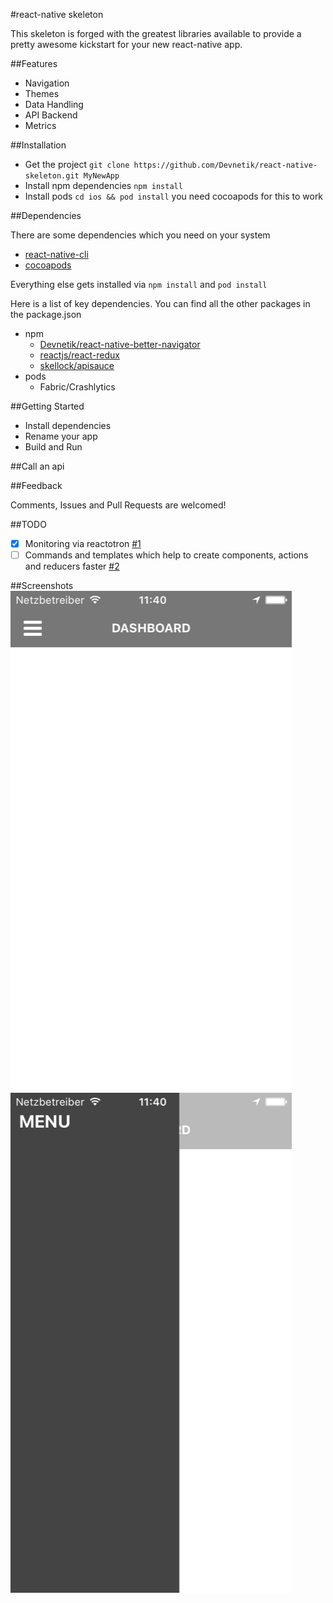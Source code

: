 #react-native skeleton

This skeleton is forged with the greatest libraries available to provide a pretty awesome kickstart for your new react-native app.

##Features
* Navigation
* Themes
* Data Handling
* API Backend
* Metrics

##Installation
* Get the project ```git clone https://github.com/Devnetik/react-native-skeleton.git MyNewApp```
* Install npm dependencies ```npm install```
* Install pods ```cd ios && pod install``` you need cocoapods for this to work 

##Dependencies

There are some dependencies which you need on your system

* [react-native-cli](https://facebook.github.io/react-native/docs/getting-started.html)
* [cocoapods](https://cocoapods.org/)

Everything else gets installed via ```npm install``` and ```pod install```

Here is a list of key dependencies. You can find all the other packages in the package.json

* npm
	* [Devnetik/react-native-better-navigator](https://github.com/Devnetik/react-native-better-navigator)
	* [reactjs/react-redux](https://github.com/reactjs/react-redux)
	* [skellock/apisauce](https://github.com/skellock/apisauce)
* pods
	* Fabric/Crashlytics
	
##Getting Started

* Install dependencies
* Rename your app
* Build and Run

##Call an api


##Feedback

Comments, Issues and Pull Requests are welcomed!

##TODO
* [x] Monitoring via reactotron [#1](https://github.com/Devnetik/react-native-skeleton/issues/1)
* [ ] Commands and templates which help to create components, actions and reducers faster [#2](https://github.com/Devnetik/react-native-skeleton/issues/2)

##Screenshots
![dashboard](readme/dashboard.png?raw=true "Basic dashboard")
![sidebar](readme/sidebar.png?raw=true "Basic dashboard")
